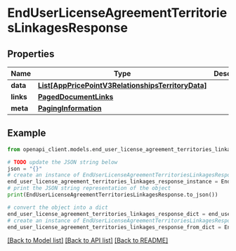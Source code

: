 # EndUserLicenseAgreementTerritoriesLinkagesResponse


## Properties

Name | Type | Description | Notes
------------ | ------------- | ------------- | -------------
**data** | [**List[AppPricePointV3RelationshipsTerritoryData]**](AppPricePointV3RelationshipsTerritoryData.md) |  | 
**links** | [**PagedDocumentLinks**](PagedDocumentLinks.md) |  | 
**meta** | [**PagingInformation**](PagingInformation.md) |  | [optional] 

## Example

```python
from openapi_client.models.end_user_license_agreement_territories_linkages_response import EndUserLicenseAgreementTerritoriesLinkagesResponse

# TODO update the JSON string below
json = "{}"
# create an instance of EndUserLicenseAgreementTerritoriesLinkagesResponse from a JSON string
end_user_license_agreement_territories_linkages_response_instance = EndUserLicenseAgreementTerritoriesLinkagesResponse.from_json(json)
# print the JSON string representation of the object
print(EndUserLicenseAgreementTerritoriesLinkagesResponse.to_json())

# convert the object into a dict
end_user_license_agreement_territories_linkages_response_dict = end_user_license_agreement_territories_linkages_response_instance.to_dict()
# create an instance of EndUserLicenseAgreementTerritoriesLinkagesResponse from a dict
end_user_license_agreement_territories_linkages_response_from_dict = EndUserLicenseAgreementTerritoriesLinkagesResponse.from_dict(end_user_license_agreement_territories_linkages_response_dict)
```
[[Back to Model list]](../README.md#documentation-for-models) [[Back to API list]](../README.md#documentation-for-api-endpoints) [[Back to README]](../README.md)


